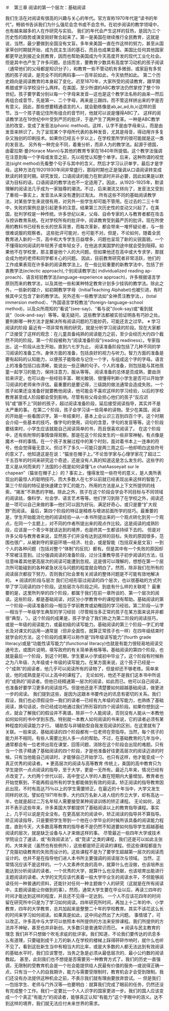 ﻿＃　第三章 阅读的第一个层次：基础阅读

我们生活在对阅读有很高的兴趣与关心的年代。官方宣称1970年代是“读书的年代”。畅销书告诉我们为什么强尼会念书或不会念书。在初步阅读的教学领域中，也有越来越多的人在作研究与实验。
我们的年代会产生这样的狂热，是因为三个历史性的趋势或演变刚好聚合起来了。第一是美国在继续推行全民教育，这就是说，当然，最少要做到全国没有文盲。多年来美国一直在作这样的努力，甚至从国家草创时期就开始，成为民主生活的基石，而且也成果显著。美国比任何其他国家都更早达到接近全民教育，因而也帮助美国成为今天高度开发的现代工业化社会。但是其中也产生了许多问题。总括而言，要教育少数具有高度学习动机的孩子阅读（通常他们的父母都是知识分子），和教育一些不管动机有多微弱，或家庭有多贫困的孩子阅读，是完全不同的两码事—一百年前如此，今天依然如此。
第二个历史趋向是阅读教育的本身起了变化。迟至1870年，大家所受的阅读教育，跟早期希腊或罗马学校没什么两样。在美国，至少所谓的ABC教学法仍然掌控了整个19世纪。孩子要学着分别以每一个字母来发音—这也是这个教学法名称的由来—然后再组合成音节，先是第一、二个字母，再来是三跟四，而不管这样拼出来的字是否有意义。因此，那些想要精通语言的人，就会勤练像是ab,ac,ad,ib,ic这样的音节。当一个孩子能记住所有组合的音节时，他就可以说是懂得ABC了。
这样的阅读教学法在19世纪中叶受到严厉的批评，于是产生了两种变革。一种是ABC教学法的改变，变成了发音法(phonic method)。这样，认字不是由字母来认，而是由发音来辨识了。为了呈现某个字母所代表的各种发音，尤其是母音，得动用许多复杂又独创的印刷技术。如果你已经五十岁以上，在学校里所学的很可能就是这一类的发音法。
另外有一种完全不同，着重分析，而非人为的教学法。起源于德国，由霍拉斯·曼(Horace Mann)与其他的教育专家在1840年所提倡。这个教学法强调在注意到每一个字母或发音之前，先以视觉认知整个单字。后来，这种所谓的视觉法(sight method)先看整个句子与其中的含义，然后才学习认识单字，最后才是字母。这种方法在19201930年间非常盛行，那段时期也正是强调从口语阅读转变成默读的转变时期。研究发现，口语阅读的能力在默读时并非必要，因此如果是以默读为目标的话，口语阅读的教学法也不一定适用了。因此，从1920-1925年，默读理解的阅读法几乎成为一家独尊的潮流。不过，后来潮流又转向了，发音法又受到了重视—事实上，发音法从来没有遭到过淘汰。
所有这些不同的基础阅读教学法，对某些学生来说很有用，对另外一些学生却可能不管用。在过去的二三十年中，失败的案例总是引起更多的注意。结果第三次历史性的变动又兴起了。在美国，批判学校是一种传统。许多世纪以来，父母、自命专家的人与教育者都在攻击与控诉教育系统。在对学校所有的批评中，阅读教育受到最严厉的批评。现在所使用的教科书已经有长长的世系背景，而每次革新，都会带来一堆怀疑论者，与一些很难说服的观察者。
这些批评可能对，也可能不对。但是，不论如何，随着全民教育进入新的一页，高中和大专学生日益增多，问题也呈现了新的尖锐面貌。一个不懂得如何阅读的年轻男子或年轻女子，在他追求美国梦的途中就会受到阻碍。如果他不在学校里，那主要是他个人的大问题。但如果他还在高中或大专求学，那就会成为他的老师和同学都关心的问题。
因此，目前教育研究者非常活跃，他们的工作成果表现在许多新的阅读教学法上。在一些比较重要的新教学法中，包括了折衷教学法(eclectic 
approach),个别阅读教学法( individualized reading 
ap-proach)、语言经验教学法(language-experience 
approach)，许多根据语言学原则而来的教学法，以及其他一些和某种特定教育计划多少挂钩的教学法。除此之外，一些新的媒介，如初期教学字母（InitialTeaching 
Alphabet)也被引进，有时候其中又包含了新的教学法。另外还有一些教学法如“全神贯注教学法，，(total immersion 
method）、“外国语言学校教法"(foreign-language-school 
method)，以及众所周知的“看说"(see-say)、“看与说"(look-say)或“看到就说”（look-and-say）等等。毫无疑问，这些教学法都被实验证明各有巧妙之处。要判断哪一种方法才是解决所有阅读问题的万能妙药，可能还言之过早。
※ 学习阅读的阶段
最近有一项非常有用的研究，就是分析学习阅读的阶段。现在大家都广泛接受了这样的观念：在儿童具备纯熟的阅读能力之前，至少会经历大约四个截然不同的阶段。第一个阶段被称为“阅读准备阶段”(reading 
readiness）。专家指出，这一阶段从出生开始，直到六七岁为止。
阅读准备阶段包括了几种不同的学习阅读的准备工作。身体方面的准备，包括良好的视力与听力。智力方面的准备是要有起码的认知能力，以便孩子能吸收与记住一个字，与组成这个字的字母。语言上的准备包括口齿清晰，能说出一些正确的句子。个人的准备，则包括能与其他孩童一起学习的能力，保持注意力，服从等等。
阅读准备的总体是否成熟，要由测验来评定，也可以由一些经验丰富、眼光敏锐、很懂得判断小学生是否可以开始学习阅读的老师来作评估。最重要的是要记得，三级跳的做法通常会造成失败。一个孩子如果还没准备好就要教他阅读，他可能会不喜欢这样的学习经验，以后的学校教育甚至成人阶段都会受到影响。尽管有些父母会担心他们的孩子“反应迟钝”或“跟不上”同龄的孩子，超过阅读准备阶段，延后接受阅读指导，其实并不是太严重的事。
在第二个阶段，孩子会学习读一些简单的读物。至少在美国，阅读的开始是一些看图识字。第一年结束时，基本上会认识三百到四百个字。这个时期会介绍一些基本的技巧，像字句的使用，词句的含意，字句的发音等等。这个阶段要结束时，小学生应该就能自己阅读简单的书，而且很喜欢阅读了。
在这个阶段中，还有些附带的事情值得观察。那是在这个阶段发生的一些非常神秘，有点像是魔术一样的事情。在一个孩子发展过程中的某个时刻，面对着书本上一连串的符号，他会觉得毫无意义。但过不了多久—可能只是两三周之后—他却明白这些符号的意义了。他知道这是在说：“猫坐在帽子上。”不论哲学家与心理学家花了超过二千五百年的时间来研究这个奇迹，还是没有人真的知道这是怎么发生的。这些字的意义是从何而来的？法国的小孩是如何读懂“Le 
chatAasseyait sur le 
chapean”（猫坐在帽子上）的？事实上，懂得发现一些符号的意义，是人类所表现出的最惊人的聪明技巧，而大多数人在七岁以前就已经表现出来这样的智能了。
第三个阶段的特征是快速建立字汇的能力，所用的方法是从上下文所提供的线索，“揭发”不熟悉的字眼。除此之外，孩子在这个阶段会学会不同目标与不同领域的阅读祛，像科学、社会学、语言艺术等等。他们学习到除了在学校之外，阅读还是一项可以自己来做的事—他们可以因为好玩、满足好奇心，或只是要“扩大视野”而阅读。
最后，第四个阶段的特征是精练与增进前面所学的技巧。最重要的是，学生开始能消化他的阅读经验—从一本书所提出来的一个观点转化到另一个观点，在同一个主题上，对不同的作者所提出来的观点作比较。这是阅读的成熟阶段，应该是一个青少年就该达到的境界，也是终其一生都该持续下去的。
但是对许多父母与教育者来说，显然孩子们并没有达到这样的目标。失败的原因很多，范围也很广，从被剥夺的家庭环境—经济、社会，或是智能（包括双亲是文盲）—到个人的各种问题（包括对整个“体制”的反抗）都有。但是其中有一个失败的原因却不常被注意到。过分强调阅读的准备阶段，过分注重教导孩子初步阅读的方法，往往意味着其他更高层次的阅读可能遭到忽视。这是很可以理解的，想想在第一个层次所可能碰到的各种紧急状况与问题的程度就会明白了。然而，除非我们在所有的阅读层次都投下努力，否则我们社会里有关阅读的整体问题是不可能有效地解决的。
※ 阅读的阶段与层次
我们已经形容过阅读的四个层次，也以很基础的方式列举了学习阅读的四个阶段。这些层次与阶段之间，到底有什么样的关联呢？
最重要的是，这里所列举的四个阶段，都属于我们在前一章所谈的、第一个层次的阅读。这些阶段，都是基础阅读，对区分小学教育中的课程很有帮助。基础阅读的第一个阶段—阅读准备阶段—相当于学前教育或幼稚园的学习经验。第二阶段—认字—相当于一年级学生典型的学习经验（尽管相当多正常的孩子在某方面来说并非都很“典型，'）。这个阶段的成果是，孩子学会了我们称之为第二阶段的阅读技巧，或是一年级的阅读能力，或最初级的读写能力。基础阅读的第三个阶段—字汇的增长及对课文的运用—通常是（但非全面性，就算正常孩子也一样）在四年级结束时就学会的方法，这个阶段的成果可以称作是“四年级读写能力"(fourth 
grade literacy)或是“功能性读写能力"(functional 
literacy)也就是有能力很轻易地阅读交通号志，或图片说明，填写政府的有关简单表格等等。基础阅读的第四个阶段，也就是最后一个阶段，到这个时期，学生要从小学或初中毕业了。这个阶段有时候称之为八年级、九年级或十年级的读写能力。在某方面来说，这个孩子已经是一个“成熟”的阅读者，他几乎可以阅读所有的读物了，但是却还不够老练。简单来说，他的成熟度是可以上高中的课程了。
无论如何，他还不是我们这本书中所说的“成熟的”阅读者。但他已经精通第一层次的阅读，如此而已。他可以自己阅读，也准备好要学习更多的阅读技巧。但是他还是不清楚要如何超越基础阅读，做更进一步的阅读。
我们提到这些，是因为这跟本书要传达的讯息有密切的关系。我们假设，我们也必须假设你—我们的读者—已经有九年级的读写能力，也熟练了基础阅读，换句话说，你已经成功地通过我们所形容的四个阅读阶段。如果你想到这一点，就会了解我们的假设并不离谱。除非一个人能阅读，否则没有人能从一本教他如何如何的书中学到东西。特别就一本教人如何阅读的书来说，它的读者必须有某种程度的阅读能力才行。
辅助型与非辅助型自我发现阅读的区别，在这里就有了关联。一般来说，基础阅读的四个阶段都有一位老师在旁指导。当然，每个孩子的能力并不相同，有些人需要比别人多一点的帮助。不过，在基础教育的几年当中，通常都会有一位老师出现在课堂，回答问题，消除在这个阶段会出现的难题。只有当一个孩子精通了基础阅读的四个阶段，才是他准备好往更高层次的阅读迈进的时候。只有当他能自己阅读时，才能够自己开始学习。也只有这样，他才能变成一个真正优秀的阅读者。
※ 更高层次的阅读与高等教育
传统上，美国的高中教育只为学生提供一点点阅读的指导，至于大学，更是一无所有。最近几年来，情况已经有点改变了。大约两个世代以前，高中登记人学的人数在短期内大量增加，教育者也开始觉察到，不能再假设所有的学生都能做到有效的阅读。矫正阅读的指导教育因此出现，不时有高达75％以上的学生需要矫正。在最近的十年当中，大学又发生同样的状况。譬如在1971年秋季，大约四万名新人进人纽约市立大学，却有高达一半，也就是超过二万名年轻人需要接受某种阅读训练的矫正课程。
无论如何，这并不表示这些年来，许多美国大学都提供了基础阅读以上的教育指导课程。事实上，几乎可以说是完全没有。在更高层次的阅读中，矫正阅读的指导并不算指导。矫正阅读指导，只是要把学生带到一个他在小学毕业的时候所该具备的阅读能力程度。直到今天，大多数高等教育的指导者不是仍然不知道要如何指导学生超越基础阅读的层次，就是缺乏设备与人才来做这样的事。
尽管最近一些四年大学或技术学院设立了速读，或“有效阅读法”，或“竞读”之类的课程，我们还是可以如此主张的。大体来说（虽然也有些例外），这些都是矫正阅读的课程。但这些课程都是为了克服初级教育的失败而设计的。这些课程不是为了要学生超越第一层次的阅读而设计的。也并不是在指导他们进人本书所主要强调的阅读层次与领域。
当然，正常情况应该不是这样的。一个人文素养优良的高中，就算什么也没做，也该培养出能达到分析阅读的读者。一个优秀的大学，就算什么也没贡献，也该培育出能进行主题阅读的读者。大学的文凭应该代表着一般大学毕业生的阅读水平，不但能够阅读任何一种普通的资料，还能针对任何一种主题做个人的研究（这就是在所有阅读中，主题阅读能让你做到的事）。然而，通常大学生要在毕业以后，再读三四年的时间才能达到这样的程度，并且还不见得一定达到。
一个人不应该花四年的时间留在研究所中只是为了学习如何阅读。四年研究所时间，再加上十二年的中、小学教育，四年的大学教育，总共加起来是整整二十年的学校教育。其实不该花这么长的时间来学习如何阅读。如果真是如此，这中间必然出了大问题。
事情错了，可以改正。许多高中与大学可以依照本书所提供的方法来安排课程。我们所提供的方法并不神秘，甚至也并非新创。大多数只是普通常识而已。
※ 阅读与民主教育的理念
我们并不只想做个吹毛求疵的批评家。我们知道，不论我们要传达的讯息多么有道理，只要碰到成千上万的新人在学校的楼梯上踩得砰砰作响时，就什么也听不见了。看到这批新生当中有相当大的比率，或是大多数的人都无法达到有效阅读的基础水平时，我们应该警觉，当务之急是必须从最低层次的、最小公约数的阅读教起。
甚至，此刻我们也不想提是否需要另一种教育方式了。我们的历史一直强调，无限制的受教育机会是一个社会能提供给人民最有价值的服务—或说得正确一点，只有当一个人的自我期许，能力与需要受限制时，教育机会才会受到限制。我们还没有办法提供这种机会之前，不表示我们就有理由要放弃尝试。－
但是我们—包括学生、老师与门外汉等—也要明白：就算我们完成了眼前的任务，仍然还没有完成整个工作。我们一定要比一个人人识字的国家更进一步。我们的国人应该变成一个个真正“有能力”的阅读者，能够真正认知“有能力”这个字眼中的涵义。达不到这样的境界，我们就无法应付未来世界的需求。